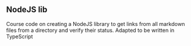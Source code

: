 ## NodeJS lib

Course code on creating a NodeJS library to get links from all markdown files from a directory and verify their status. Adapted to be written in TypeScript

